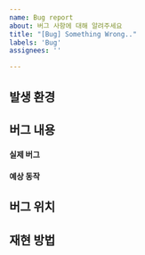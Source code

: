 ```yaml
---
name: Bug report
about: 버그 사항에 대해 알려주세요
title: "[Bug] Something Wrong.."
labels: 'Bug'
assignees: ''

---
```


## 발생 환경


## 버그 내용

#### 실제 버그

#### 예상 동작

## 버그 위치


## 재현 방법

